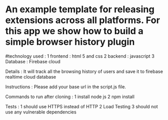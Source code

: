 # An example template for releasing extensions across all platforms. For this app we show how to build a simple browser history plugin
#technology used :
1 frontend : html 5 and css
2 backend : javascript 
3 Database : Firebase cloud

Details : It will track all the browsing history of users and save it to firebase realtime cloud database

Instructions :
Please add your base url in the script.js file.

Commands to run after cloning : 
1 install node js
2 npm install

Tests :
1 should use HTTPS instead of HTTP
2 Load Testing
3 should not use any vulnerable dependencies
